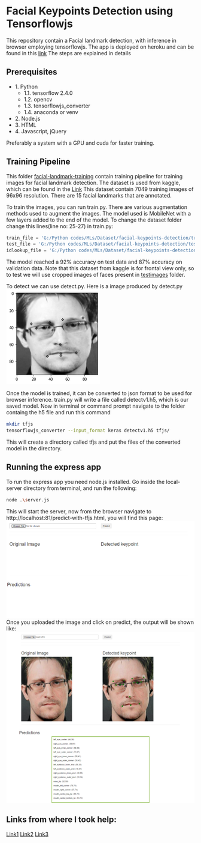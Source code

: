 # Facial Keypoints Detection using Tensorflowjs

This repository contain a Facial landmark detection, with inference in browser employing tensorflowjs.
The app is deployed on heroku and can be found in this [link](https://facelandmark.herokuapp.com/predict-with-tfjs.html)
The steps are explained in details

## Prerequisites
* 1\. Python
    * 1.1\. tensorflow 2.4.0
    * 1.2\. opencv
    * 1.3\. tensorflowjs_converter
    * 1.4\. anaconda or venv
* 2\. Node.js
* 3\. HTML
* 4\. Javascript, jQuery

Preferably a system with a GPU and cuda for faster training.

## Training Pipeline

This folder [facial-landmark-training](https://github.com/anurag-dalal/facial-keypoints-tensorflowjs/tree/main/facial-landmark-training) contain training pipeline for training images for facial landmark detection.
The dataset is used from kaggle, which can be found in the [Link](https://www.kaggle.com/c/facial-keypoints-detection/data)
This dataset contain 7049 training images of 96x96 resolution.
There are 15 facial landmarks that are annotated.

To train the images, you can run train.py. There are various augmentation methods used to augment the images.
The model used is MobileNet with a few layers added to the end of the model.
To change the dataset folder change this lines(line no: 25-27) in train.py:

```python
train_file = 'G:/Python codes/MLs/Dataset/facial-keypoints-detection/training.csv'
test_file = 'G:/Python codes/MLs/Dataset/facial-keypoints-detection/test.csv'
idlookup_file = 'G:/Python codes/MLs/Dataset/facial-keypoints-detection/IdLookupTable.csv'
```
The model reached a 92% accuracy on test data and 87% accuracy on validation data.
Note that this dataset from kaggle is for frontal view only, so to test we will use cropped images of faces present in [testimages](https://github.com/anurag-dalal/facial-keypoints-tensorflowjs/tree/main/testimages) folder.

To detect we can use detect.py. Here is a image produced by detect.py \
![Detected Image](/images/detected.png "detected image")

Once the model is trained, it can be converted to json format to be used for browser inference.
train.py will write a file called detectv1.h5, which is our saved model. Now in terminal or command prompt navigate to the folder containg the h5 file and run this command
```bash
mkdir tfjs
tensorflowjs_converter --input_format keras detectv1.h5 tfjs/
```
This will create a directory called tfjs and put the files of the converted model in the directory.

## Running the express app
To run the express app you need node.js installed.
Go inside the local-server directory from terminal, and run the following:
```bash
node .\server.js
```
This will start the server, now from the browser navigate to http://localhost:81/predict-with-tfjs.html, you will find this page: \
![Page1](/images/page1.png "page1")
Once you uploaded the image and click on predict, the output will be shown like: \
![Page2](/images/page2.png "page2")

## Links from where I took help:
[Link1](https://www.youtube.com/watch?v=EoYfa6mYOG4)
[Link2](https://www.kaggle.com/ritvik1909/facial-keypoint-detection-cnn-aug-tl)
[Link3](https://js.tensorflow.org/api/latest/)

